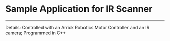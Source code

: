 # Sample Application for IR Scanner
***
Details: Controlled with an Arrick Robotics Motor Controller and an IR camera; Programmed in C++
